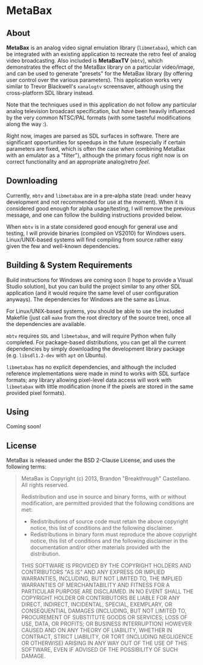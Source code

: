     
MetaBax
=======


About
-----

**MetaBax** is an analog video signal emulation library (`libmetabax`), which can be integrated with an existing application to recreate the retro feel of analog video broadcasting. Also included is **MetaBaxTV** (`mbtv`), which demonstrates the effect of the MetaBax library on a particular video/image, and can be used to generate "presets" for the MetaBax library (by offering user control over the various parameters).  This application works very similar to Trevor Blackwell's `xanalogtv` screensaver, although using the cross-platform SDL library instead.

Note that the techniques used in this application do not follow any particular analog television broadcast specification, but *have* been heavily influenced by the very common NTSC/PAL formats (with some tasteful modifications along the way :).    

Right now, images are parsed as SDL surfaces in software.  There are significant opportunities for speedups in the future (especially if certain parameters are fixed, which is often the case when combining MetaBax with an emulator as a "filter"), although the primary focus right now is on correct functionality and an appropriate analog/retro *feel*.


Downloading
-----------

Currently, `mbtv` and `libmetabax` are in a pre-alpha state (read: under heavy development and not recommended for use at the moment).  When it is considered good enough for alpha usage/testing, I will remove the previous message, and one can follow the building instructions provided below.

When `mbtv` is in a state considered good enough for general use and testing, I will provide binaries (compiled on VS2010) for Windows users.  Linux/UNIX-based systems will find compiling from source rather easy given the few and well-known dependencies.


Building & System Requirements
------------------------------

Build instructions for Windows are coming soon (I hope to provide a Visual Studio solution), but you can build the project similar to any other SDL application (and it would require the same level of user configuration anyways).  The dependencies for Windows are the same as Linux.

For Linux/UNIX-based systems, you should be able to use the included Makefile (just call `make` from the root directory of the source tree), once all the dependencies are available.

`mbtv` requires `SDL` and `libmetabax`, and will require Python when fully completed.  For package-based distributions, you can get all the current dependencies by simply downloading the development library package (e.g. `libsdl1.2-dev` with `apt` on Ubuntu).

`libmetabax` has no explicit dependencies, and although the included reference implementations were made in mind to works with SDL surface formats; any library allowing pixel-level data access will work with `libmetabax` with little modification (none if the pixels are stored in the same provided pixel formats).


Using
-----

Coming soon!


License
-------

MetaBax is released under the BSD 2-Clause License, and uses the following terms:

> MetaBax is Copyright (c) 2013, Brandon "Breakthrough" Castellano.
> All rights reserved.
> 
> Redistribution and use in source and binary forms, with or without modification, are permitted provided that the following conditions are met:
> 
> * Redistributions of source code must retain the above copyright notice, this list of conditions and the following disclaimer.
> * Redistributions in binary form must reproduce the above copyright notice, this list of conditions and the following disclaimer in the documentation and/or other materials provided with the distribution.
> 
> THIS SOFTWARE IS PROVIDED BY THE COPYRIGHT HOLDERS AND CONTRIBUTORS "AS IS" AND ANY EXPRESS OR IMPLIED WARRANTIES, INCLUDING, BUT NOT LIMITED TO, THE IMPLIED WARRANTIES OF MERCHANTABILITY AND FITNESS FOR A PARTICULAR PURPOSE ARE DISCLAIMED. IN NO EVENT SHALL THE COPYRIGHT HOLDER OR CONTRIBUTORS BE LIABLE FOR ANY DIRECT, INDIRECT, INCIDENTAL, SPECIAL, EXEMPLARY, OR CONSEQUENTIAL DAMAGES (INCLUDING, BUT NOT LIMITED TO, PROCUREMENT OF SUBSTITUTE GOODS OR SERVICES; LOSS OF USE, DATA, OR PROFITS; OR BUSINESS INTERRUPTION) HOWEVER CAUSED AND ON ANY THEORY OF LIABILITY, WHETHER IN CONTRACT, STRICT LIABILITY, OR TORT (INCLUDING NEGLIGENCE OR OTHERWISE) ARISING IN ANY WAY OUT OF THE USE OF THIS SOFTWARE, EVEN IF ADVISED OF THE POSSIBILITY OF SUCH DAMAGE.
